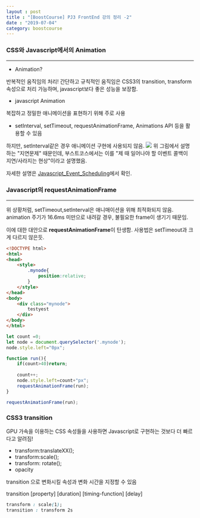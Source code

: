 ```yaml
---
layout : post
title : "[BoostCourse] PJ3 FrontEnd 강의 정리 -2"
date : "2019-07-04"
category: boostcourse
---
```


### CSS와 Javascript에서의 Animation

---

* Animation?

반복적인 움직임의 처리! 간단하고 규칙적인 움직임은 CSS3의 transition, transform 속성으로 처리 가능하며, javascript보다 좋은 성능을 보장함.

* javascript Animation

복잡하고 정밀한 애니메이션을 표현하기 위해 주로 사용
 *  setInterval, setTimeout, requestAnimationFrame, Animations API 등을 활용할 수 있음

하지만, setInterval같은 경우 애니메이션 구현에 사용되지 않음.
<img src="/assets/img/boostcourse/setinterval.png">
위 그림에서 설명하는 "지연문제" 때문인데, 부스트코스에서는 이를 "제 때 일어나야 할 이벤트 콜백이 지연/사라지는 현상"이라고 설명했음.

자세한 설명은 [Javascript_Event_Scheduling](https://javascript.info/settimeout-setinterval)에서 확인.

### Javascript의 requestAnimationFrame

---

위 상황처럼, setTimeout,setInterval은 애니매이션을 위해 최적화되지 않음. animation 주기가 16.6ms 미만으로 내려갈 경우, 불필요한 frame이 생기기 때문임.

이에 대한 대안으로 **requestAnimationFrame**이 탄생함.
사용법은 setTimeout과 크게 다르지 않은듯.

```html
<!DOCTYPE html>
<html>
<head>
    <style>
        .mynode{
            position:relative;
        }
    </style>
</head>
<body>
    <div class="mynode">
        testyest
    </div>
</body>
</html>
```

```javascript
let count =0;
let node = document.querySelector('.mynode');
node.style.left="0px";

function run(){
    if(count>40)return;
    
    count++;
    node.style.left=count+"px";
    requestAnimationFrame(run);
}

requestAnimationFrame(run);
```

### CSS3 transition

GPU 가속을 이용하는 CSS 속성들을 사용하면 
Javascript로 구현하는 것보다 더 빠르다고 알려짐!

* transform:translateXX();
* transform:scale();
* transform: rotate();
* opacity


transition 으로 변화시킬 속성과 변화 시간을 지정할 수 있음

transition [property] [duration] [timing-function] [delay]

```css
transform : scale(1);
transition : transform 2s
```
